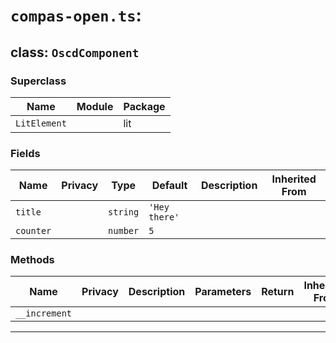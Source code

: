 # `compas-open.ts`:

## class: `OscdComponent`

### Superclass

| Name         | Module | Package |
| ------------ | ------ | ------- |
| `LitElement` |        | lit     |

### Fields

| Name      | Privacy | Type     | Default       | Description | Inherited From |
| --------- | ------- | -------- | ------------- | ----------- | -------------- |
| `title`   |         | `string` | `'Hey there'` |             |                |
| `counter` |         | `number` | `5`           |             |                |

### Methods

| Name          | Privacy | Description | Parameters | Return | Inherited From |
| ------------- | ------- | ----------- | ---------- | ------ | -------------- |
| `__increment` |         |             |            |        |                |

<hr/>

